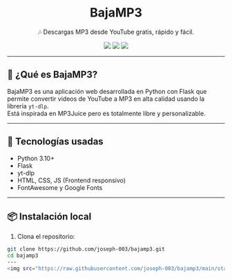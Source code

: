 <p align="center">
  <h1 align="center">BajaMP3</h1>
  <p align="center">🎶 Descargas MP3 desde YouTube gratis, rápido y fácil.</p>
</p>

<p align="center">
  <img src="https://img.shields.io/badge/Python-3.10-blue?style=for-the-badge&logo=python" />
  <img src="https://img.shields.io/badge/Flask-Web_App-000?style=for-the-badge&logo=flask" />
  <img src="https://img.shields.io/badge/yt--dlp-YouTube_Downloader-orange?style=for-the-badge" />
</p>

---

## 🚀 ¿Qué es BajaMP3?

BajaMP3 es una aplicación web desarrollada en Python con Flask que permite convertir videos de YouTube a MP3 en alta calidad usando la librería `yt-dlp`.  
Está inspirada en MP3Juice pero es totalmente libre y personalizable.

---

## 🧰 Tecnologías usadas

- Python 3.10+
- Flask
- yt-dlp
- HTML, CSS, JS (Frontend responsivo)
- FontAwesome y Google Fonts

---

## 📦 Instalación local

1. Clona el repositorio:

```bash
git clone https://github.com/joseph-003/bajamp3.git
cd bajamp3
---
<img src="https://raw.githubusercontent.com/joseph-003/bajamp3/main/static/img/presentacion.png" alt="presentacion"/>

